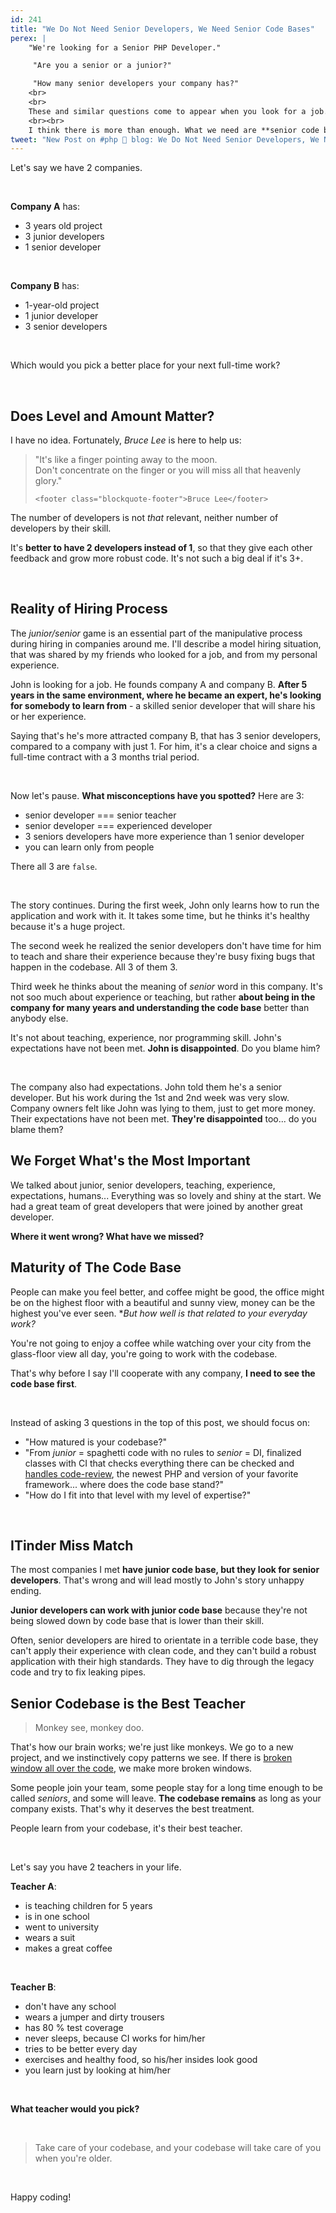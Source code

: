 ```yaml
---
id: 241
title: "We Do Not Need Senior Developers, We Need Senior Code Bases"
perex: |
    "We're looking for a Senior PHP Developer."

     "Are you a senior or a junior?"

     "How many senior developers your company has?"
    <br>
    <br>
    These and similar questions come to appear when you look for a job. The IT market says it needs more senior developers. 
    <br><br>
    I think there is more than enough. What we need are **senior code bases**.  
tweet: "New Post on #php 🐘 blog: We Do Not Need Senior Developers, We Need Senior Code Bases"
---
```


Let's say we have 2 companies. 

<br>

**Company A** has:

- 3 years old project
- 3 junior developers
- 1 senior developer

<br> 

**Company B** has:

- 1-year-old project
- 1 junior developer
- 3 senior developers

<br>

Which would you pick a better place for your next full-time work?

<br>

## Does Level and Amount Matter?

I have no idea. Fortunately, *Bruce Lee* is here to help us:

<blockquote class="blockquote text-center">
    "It's like a finger pointing away to the moon.<br>
    Don't concentrate on the finger or you will miss all that heavenly glory."

    <footer class="blockquote-footer">Bruce Lee</footer>
</blockquote>


The number of developers is not *that* relevant, neither number of developers by their skill.

It's **better to have 2 developers instead of 1**, so that they give each other feedback and grow more robust code. It's not such a big deal if it's 3+.

<br>

## Reality of Hiring Process

The *junior/senior* game is an essential part of the manipulative process during hiring in companies around me. I'll describe a model hiring situation, that was shared by my friends who looked for a job, and from my personal experience.

John is looking for a job. He founds company A and company B. **After 5 years in the same environment, where he became an expert, he's looking for somebody to learn from** - a skilled senior developer that will share his or her experience.

Saying that's he's more attracted company B, that has 3 senior developers, compared to a company with just 1. For him, it's a clear choice and signs a full-time contract with a 3 months trial period.

<br>

Now let's pause. **What misconceptions have you spotted?** Here are 3:

- senior developer === senior teacher
- senior developer === experienced developer
- 3 seniors developers have more experience than 1 senior developer
- you can learn only from people

There all 3 are `false`.

<br>

The story continues. During the first week, John only learns how to run the application and work with it. It takes some time, but he thinks it's healthy because it's a huge project.

The second week he realized the senior developers don't have time for him to teach and share their experience because they're busy fixing bugs that happen in the codebase. All 3 of them 3.

Third week he thinks about the meaning of *senior* word in this company. It's not soo much about experience or teaching, but rather **about being in the company for many years and understanding the code base** better than anybody else.

It's not about teaching, experience, nor programming skill. John's expectations have not been met. **John is disappointed**. Do you blame him?

<br>

The company also had expectations. John told them he's a senior developer. But his work during the 1st and 2nd week was very slow. Company owners felt like John was lying to them, just to get more money. Their expectations have not been met. **They're disappointed** too... do you blame them?

## We Forget What's the Most Important

We talked about junior, senior developers, teaching, experience, expectations, humans... 
Everything was so lovely and shiny at the start. We had a great team of great developers that were joined by another great developer.

**Where it went wrong? What have we missed?**

## Maturity of The Code Base  

People can make you feel better, and coffee might be good, the office might be on the highest floor with a beautiful and sunny view, money can be the highest you've ever seen. **But how well is that related to your everyday work?* 

You're not going to enjoy a coffee while watching over your city from the glass-floor view all day, you're going to work with the codebase.

That's why before I say I'll cooperate with any company, **I need to see the code base first**.

<br>

Instead of asking 3 questions in the top of this post, we should focus on:

- "How matured is your codebase?"
- "From *junior* = spaghetti code with no rules to *senior* = DI, finalized classes with CI that checks everything there can be checked and [handles code-review](/blog/2019/11/18/how-to-delegate-code-reviews-to-ci/), the newest PHP and version of your favorite framework... where does the code base stand?"
- "How do I fit into that level with my level of expertise?"

<br>

## ITinder Miss Match

The most companies I met **have junior code base, but they look for senior developers**. That's wrong and will lead mostly to John's story unhappy ending.

**Junior developers can work with junior code base** because they're not being slowed down by code base that is lower than their skill. 

Often, senior developers are hired to orientate in a terrible code base, they can't apply their experience with clean code, and they can't build a robust application with their high standards. They have to dig through the legacy code and try to fix leaking pipes.

## Senior Codebase is the Best Teacher

<blockquote class="blockquote text-center">
    Monkey see, monkey doo.
</blockquote>

That's how our brain works; we're just like monkeys. We go to a new project, and we instinctively copy patterns we see. If there is [broken window all over the code](https://blog.codinghorror.com/the-broken-window-theory/), we make more broken windows.

Some people join your team, some people stay for a long time enough to be called *seniors*, and some will leave. **The codebase remains** as long as your company exists. That's why it deserves the best treatment. 

People learn from your codebase, it's their best teacher.

<br>

Let's say you have 2 teachers in your life.

**Teacher A**:

- is teaching children for 5 years
- is in one school
- went to university 
- wears a suit
- makes a great coffee

<br>

**Teacher B**:

- don't have any school
- wears a jumper and dirty trousers
- has 80 % test coverage
- never sleeps, because CI works for him/her
- tries to be better every day
- exercises and healthy food, so his/her insides look good  
- you learn just by looking at him/her


<br>

**What teacher would you pick?**

<br>

<blockquote class="blockquote text-center">
Take care of your codebase, and your codebase will take care of you when you're older.
</blockquote>

<br>

Happy coding! 
